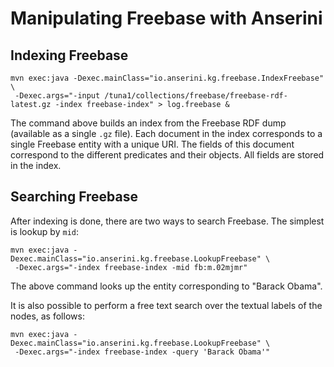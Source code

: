 # Manipulating Freebase with Anserini

## Indexing Freebase

```
mvn exec:java -Dexec.mainClass="io.anserini.kg.freebase.IndexFreebase" \
 -Dexec.args="-input /tuna1/collections/freebase/freebase-rdf-latest.gz -index freebase-index" > log.freebase &
```

The command above builds an index from the Freebase RDF dump (available as a single `.gz` file). Each document in the index corresponds to a single Freebase entity with 
a unique URI. The fields of this document correspond to the different predicates
and their objects. All fields are stored in the index.

## Searching Freebase

After indexing is done, there are two ways to search Freebase.
The simplest is lookup by `mid`:

```
mvn exec:java -Dexec.mainClass="io.anserini.kg.freebase.LookupFreebase" \
 -Dexec.args="-index freebase-index -mid fb:m.02mjmr"
```

The above command looks up the entity corresponding to "Barack Obama".

It is also possible to perform a free text search over the textual labels of the nodes, as follows:

```
mvn exec:java -Dexec.mainClass="io.anserini.kg.freebase.LookupFreebase" \
 -Dexec.args="-index freebase-index -query 'Barack Obama'"
```
